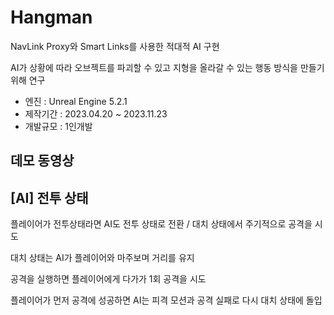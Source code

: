 # Hangman

NavLink Proxy와 Smart Links를 사용한 적대적 AI 구현

AI가 상황에 따라 오브젝트를 파괴할 수 있고 지형을 올라갈 수 있는 행동 방식을 만들기 위해 연구


 - 엔진 : Unreal Engine 5.2.1
 - 제작기간 : 2023.04.20 ~ 2023.11.23 
 - 개발규모 : 1인개발


## 데모 동영상



## [AI] 전투 상태

플레이어가 전투상태라면 AI도 전투 상태로 전환 / 대치 상태에서 주기적으로 공격을 시도

대치 상태는 AI가 플레이어와 마주보며 거리를 유지

공격을 실행하면 플레이어에게 다가가 1회 공격을 시도

플레이어가 먼저 공격에 성공하면 AI는 피격 모션과 공격 실패로 다시 대치 상태에 돌입

